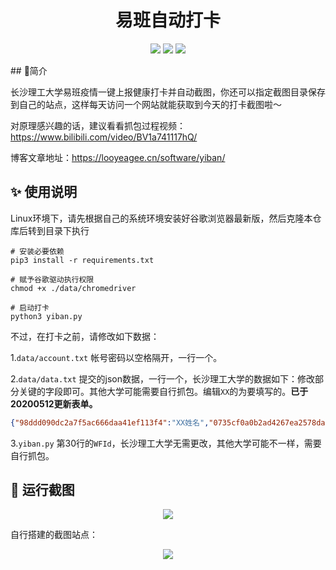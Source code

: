 <h1 align="center">
  易班自动打卡
  <br>
</h1>
<p align="center">
<img src="https://cdn.looyeagee.cn/github/yiban/license.svg"/>
<img src="https://cdn.looyeagee.cn/github/yiban/platform.svg"/>
<img src="https://cdn.looyeagee.cn/github/yiban/python.svg"/>
</p>
## 👀简介

长沙理工大学易班疫情一键上报健康打卡并自动截图，你还可以指定截图目录保存到自己的站点，这样每天访问一个网站就能获取到今天的打卡截图啦～

对原理感兴趣的话，建议看看抓包过程视频：https://www.bilibili.com/video/BV1a741117hQ/

博客文章地址：https://looyeagee.cn/software/yiban/

## :sparkles: 使用说明

Linux环境下，请先根据自己的系统环境安装好谷歌浏览器最新版，然后克隆本仓库后转到目录下执行


```shell
# 安装必要依赖
pip3 install -r requirements.txt

# 赋予谷歌驱动执行权限
chmod +x ./data/chromedriver

# 启动打卡
python3 yiban.py
```

不过，在打卡之前，请修改如下数据：

1.`data/account.txt` 帐号密码以空格隔开，一行一个。

2.`data/data.txt` 提交的json数据，一行一个，长沙理工大学的数据如下：修改部分关键的字段即可。其他大学可能需要自行抓包。编辑`XX`的为要填写的。**已于20200512更新表单。**

```json
{"98ddd090dc2a7f5ac666daa41ef113f4":"XX姓名","0735cf0a0b2ad4267ea2578da39a923a":"XX班级","801a459c3503b1aebe54aef1540602ce":{"name":"地址名","location":"XX经度(小数点后6位),XX纬度(小数点后6位)","address":"XX详细地址描述"},"18ad14fa5b723f437254f4dc8ed92ffc":{"name":"地址名","location":"XX经度(小数点后6位),纬度(小数点后6位)","address":"XX详细地址描述"},"1988af9823d6a9ad01e3f673106c6d59":"XX省","62b5cbd69c8efddec63df6aa676cade2":"XX市","5ca8c285360b059616fd9b706e06303e":"XX县（区）","3cdc6f6669f7bafddbbdeaf04beca8c5":"XX体温","88e831eb1f444f6447c7022c518e7de7":"无","5e50acc9a4fd45fc578d7682ee8799a0":"无","7d4a4f933e87ad84a323b9f893c23937":"无","06e2393cb99c5324fbabd3561c32c723":"无","9352c8ff9850b800eb2fa2453b65d846":"否","eca39739507c9309e1f562b57541b3be":"否","721478664a42a8c42563476e2452ff81":"否","1f1b87c54d448f5eafc70c617f6ef357":"健康","3a0e2ada22349c8b24c1ecd5e860f8e1":"健康","e65b3d45a5a2298bac49ee67faf2e054":"否","1f9d8ca37058562e088494e7cd07b372":"否","4ac0e4c37925e2f307d4322aa02b400f":"否"}
```

3.`yiban.py` 第30行的`WFId`，长沙理工大学无需更改，其他大学可能不一样，需要自行抓包。

## :rocket: 运行截图

<p align="center">
<img src="https://cdn.looyeagee.cn/github/yiban/yb.png"/>
</p>
自行搭建的截图站点：
<p align="center">
<img src="https://cdn.looyeagee.cn/github/yiban/web.png"/>
</p>